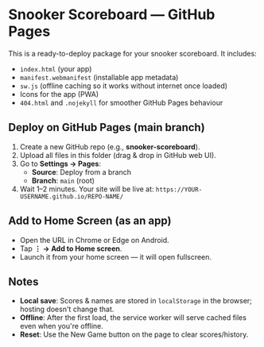 # Snooker Scoreboard — GitHub Pages

This is a ready-to-deploy package for your snooker scoreboard. It includes:
- `index.html` (your app)
- `manifest.webmanifest` (installable app metadata)
- `sw.js` (offline caching so it works without internet once loaded)
- Icons for the app (PWA)
- `404.html` and `.nojekyll` for smoother GitHub Pages behaviour

## Deploy on GitHub Pages (main branch)
1. Create a new GitHub repo (e.g., **snooker-scoreboard**).
2. Upload all files in this folder (drag & drop in GitHub web UI).
3. Go to **Settings → Pages**:
   - **Source**: Deploy from a branch
   - **Branch**: `main` (root)
4. Wait 1–2 minutes. Your site will be live at:
   `https://YOUR-USERNAME.github.io/REPO-NAME/`

## Add to Home Screen (as an app)
- Open the URL in Chrome or Edge on Android.
- Tap **⋮ → Add to Home screen**.
- Launch it from your home screen — it will open fullscreen.

## Notes
- **Local save**: Scores & names are stored in `localStorage` in the browser; hosting doesn't change that.
- **Offline**: After the first load, the service worker will serve cached files even when you're offline.
- **Reset**: Use the New Game button on the page to clear scores/history.
